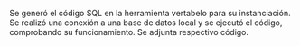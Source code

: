 Se generó el código SQL en la herramienta vertabelo para su instanciación. Se realizó una conexión a una base de datos local y se ejecutó el código, comprobando su funcionamiento.
Se adjunta respectivo código.

